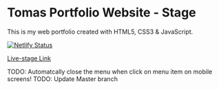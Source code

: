 # Tomas Portfolio Website - Stage

This is my web portfolio created with HTML5, CSS3 & JavaScript.

[![Netlify Status](https://api.netlify.com/api/v1/badges/fd3f8dd3-37a2-4333-8659-3294357f6d64/deploy-status)](https://app.netlify.com/sites/tomas-software-developer-stage/deploys)

[Live-stage Link](https://tomas-software-developer-stage.netlify.app/)

TODO: Automatcally close the menu when click on menu item on mobile screens!
TODO: Update Master branch
